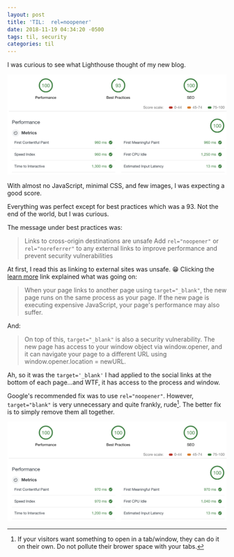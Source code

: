 ```yaml
---
layout: post
title: 'TIL:  rel=noopener'
date: 2018-11-19 04:34:20 -0500
tags: til, security
categories: til
---
```


I was curious to see what Lighthouse thought of my new blog. 

![Initial Lighthouse Score. Perfect, except the best practices section.](/assets/images/posts/noopener/lighthouse_1.png)

With almost no JavaScript, minimal CSS, and few images, I was expecting a good score. 

Everything was perfect except for best practices which was a 93. Not the end of the world, but I was curious.

The message under best practices was: 

> Links to cross-origin destinations are unsafe
> Add `rel="noopener"` or `rel="noreferrer"` to any external links to improve performance and prevent security vulnerabilities

At first, I read this as linking to external sites was unsafe. 😁 Clicking the [ learn more](https://developers.google.com/web/tools/lighthouse/audits/noopener) link explained what was going on:

> When your page links to another page using `target="_blank"`, the new page runs on the same process as your page. If the new page is executing expensive JavaScript, your page's performance may also suffer. 

And: 

> On top of this, `target="_blank"` is also a security vulnerability. The new page has access to your window object via window.opener, and it can navigate your page to a different URL using window.opener.location = newURL.

Ah, so it was the `target='_blank'` I had applied to the social links at the bottom of each page...and WTF, it has access to the process and window.

Google's recommended fix was to use `rel="noopener"`. However, `target="blank"` is very unnecessary and quite frankly, rude[^1]. The better fix is to simply remove them all together. 

![Updated Lighthouse Score. Perfect across the board.](/assets/images/posts/noopener/lighthouse_2.png)

[^1]: If your visitors want something to open in a tab/window, they can do it on their own. Do not pollute their brower space with your tabs.



